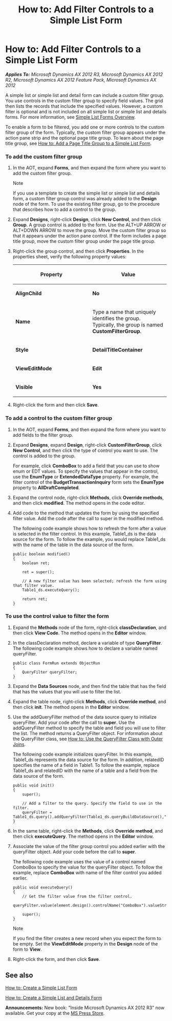 ﻿---
title: 'How to: Add Filter Controls to a Simple List Form'
TOCTitle: 'How to: Add Filter Controls to a Simple List Form'
ms:assetid: 6a513e12-5fe8-4524-bbfc-72c3ffbc9885
ms:mtpsurl: https://msdn.microsoft.com/en-us/library/Hh745335(v=AX.60)
ms:contentKeyID: 42607685
ms.date: 05/18/2015
mtps_version: v=AX.60
---

# How to: Add Filter Controls to a Simple List Form 


_**Applies To:** Microsoft Dynamics AX 2012 R3, Microsoft Dynamics AX 2012 R2, Microsoft Dynamics AX 2012 Feature Pack, Microsoft Dynamics AX 2012_

A simple list or simple list and detail form can include a custom filter group. You use controls in the custom filter group to specify field values. The grid then lists the records that include the specified values. However, a custom filter is optional and is not included on all simple list or simple list and details forms. For more information, see [Simple List Forms Overview](simple-list-forms-overview.md).

To enable a form to be filtered, you add one or more controls to the custom filter group of the form. Typically, the custom filter group appears under the action pane strip and the optional page title group. To learn about the page title group, see [How to: Add a Page Title Group to a Simple List Form](how-to-add-a-page-title-group-to-a-simple-list-form.md).

### To add the custom filter group

1.  In the AOT, expand **Forms**, and then expand the form where you want to add the custom filter group.
    

    > [!NOTE]
    > <P>If you use a template to create the simple list or simple list and details form, a custom filter group control was already added to the <STRONG>Design</STRONG> node of the form. To use the existing filter group, go to the procedure that describes how to add a control to the group.</P>



2.  Expand **Designs**, right-click **Design**, click **New Control**, and then click **Group**. A group control is added to the form. Use the ALT+UP ARROW or ALT+DOWN ARROW to move the group. Move the custom filter group so that it appears under the action pane control. If the form includes a page title group, move the custom filter group under the page title group.

3.  Right-click the group control, and then click **Properties**. In the properties sheet, verify the following property values:
    
    <table>
    <colgroup>
    <col style="width: 50%" />
    <col style="width: 50%" />
    </colgroup>
    <thead>
    <tr class="header">
    <th><p>Property</p></th>
    <th><p>Value</p></th>
    </tr>
    </thead>
    <tbody>
    <tr class="odd">
    <td><p><strong>AlignChild</strong></p></td>
    <td><p><strong>No</strong></p></td>
    </tr>
    <tr class="even">
    <td><p><strong>Name</strong></p></td>
    <td><p>Type a name that uniquely identifies the group. Typically, the group is named <strong>CustomFilterGroup</strong>.</p></td>
    </tr>
    <tr class="odd">
    <td><p><strong>Style</strong></p></td>
    <td><p><strong>DetailTitleContainer</strong></p></td>
    </tr>
    <tr class="even">
    <td><p><strong>ViewEditMode</strong></p></td>
    <td><p><strong>Edit</strong></p></td>
    </tr>
    <tr class="odd">
    <td><p><strong>Visible</strong></p></td>
    <td><p><strong>Yes</strong></p></td>
    </tr>
    </tbody>
    </table>


4.  Right-click the form and then click **Save**.

### To add a control to the custom filter group

1.  In the AOT, expand **Forms**, and then expand the form where you want to add fields to the filter group.

2.  Expand **Designs**, expand **Design**, right-click **CustomFilterGroup**, click **New Control**, and then click the type of control you want to use. The control is added to the group.
    
    For example, click **ComboBox** to add a field that you can use to show enum or EDT values. To specify the values that appear in the control, use the **EnumType** or **ExtendedDataType** property. For example, the filter control of the **BudgetTransactionInquiry** form sets the **EnumType** property to **AllDraftCompleted**.

3.  Expand the control node, right-click **Methods**, click **Override methods**, and then click **modified**. The method opens in the code editor.

4.  Add code to the method that updates the form by using the specified filter value. Add the code after the call to super in the modified method.
    
    The following code example shows how to refresh the form after a value is selected in the filter control. In this example, Table1\_ds is the data source for the form. To follow the example, you would replace Table1\_ds with the name of the table in the data source of the form.
    
        public boolean modified()
        {
            boolean ret;
            
            ret = super();
            
            // A new filter value has been selected; refresh the form using that filter value.
            Table1_ds.executeQuery();
            
            return ret;
        }

### To use the control value to filter the form

1.  Expand the **Methods** node of the form, right-click **classDeclaration**, and then click **View Code**. The method opens in the **Editor** window.

2.  In the classDeclaration method, declare a variable of type **QueryFilter**. The following code example shows how to declare a variable named queryFilter.
    
        public class FormRun extends ObjectRun
        {
            QueryFilter queryFilter;
        }

3.  Expand the **Data Sources** node, and then find the table that has the field that has the values that you will use to filter the list.

4.  Expand the table node, right-click **Methods**, click **Override method**, and then click **init**. The method opens in the **Editor** window.

5.  Use the addQueryFilter method of the data source query to initialize queryFilter. Add your code after the call to **super**. Use the addQueryFilter method to specify the table and field you will use to filter the list. The method returns a QueryFilter object. For information about the QueryFilter class, see [How to: Use the QueryFilter Class with Outer Joins](how-to-use-the-queryfilter-class-with-outer-joins.md).
    
    The following code example initializes queryFilter. In this example, Table1\_ds represents the data source for the form. In addition, relatedID specifies the name of a field in Table1. To follow the example, replace Table1\_ds and relatedID with the name of a table and a field from the data source of the form.
    
        public void init()
        {
            super();
            
            // Add a filter to the query. Specify the field to use in the filter.
            queryFilter = Table1_ds.query().addQueryFilter(Table1_ds.queryBuildDataSource(),"relatedID");
        }

6.  In the same table, right-click the **Methods**, click **Override method**, and then click **executeQuery**. The method opens in the **Editor** window.

7.  Associate the value of the filter group control you added earlier with the queryFilter object. Add your code before the call to **super**.
    
    The following code example uses the value of a control named ComboBox to specify the value for the queryFilter object. To follow the example, replace **ComboBox** with name of the filter control you added earlier.
    
        public void executeQuery()
        {
            // Get the filter value from the filter control.
            queryFilter.value(element.design().controlName("ComboBox").valueStr());
            
            super();
        }
    

    > [!NOTE]
    > <P>If you find the filter creates a new record when you expect the form to be empty. Set the <STRONG>ViewEditMode</STRONG> property in the <STRONG>Design</STRONG> node of the form to <STRONG>View</STRONG>.</P>



8.  Right-click the form, and then click **Save**.

## See also

[How to: Create a Simple List Form](how-to-create-a-simple-list-form.md)

[How to: Create a Simple List and Details Form](how-to-create-a-simple-list-and-details-form.md)

  
**Announcements:** New book: "Inside Microsoft Dynamics AX 2012 R3" now available. Get your copy at the [MS Press Store](https://www.microsoftpressstore.com/store/inside-microsoft-dynamics-ax-2012-r3-9780735685109).

